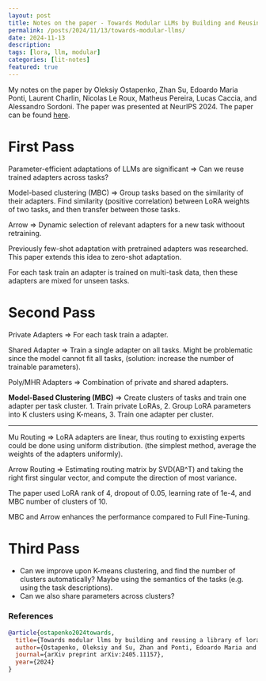 ```yaml
---
layout: post
title: Notes on the paper - Towards Modular LLMs by Building and Reusing a Library of LoRAs
permalink: /posts/2024/11/13/towards-modular-llms/
date: 2024-11-13
description:
tags: [lora, llm, modular]
categories: [lit-notes]
featured: true
---
```


My notes on the paper by Oleksiy Ostapenko, Zhan Su, Edoardo Maria Ponti, Laurent Charlin, Nicolas Le Roux, Matheus Pereira, Lucas Caccia, and Alessandro Sordoni. The paper was presented at NeurIPS 2024. The paper can be found [here](https://arxiv.org/pdf/2405.11157).

# First Pass
Parameter-efficient adaptations of LLMs are significant => Can we reuse trained adapters across tasks?

Model-based clustering (MBC) => Group tasks based on the similarity of their adapters. Find similarity (positive correlation) between LoRA weights of two tasks, and then transfer between those tasks.

Arrow => Dynamic selection of relevant adapters for a new task withoout retraining.

Previously few-shot adaptation with pretrained adapters was researched. This paper extends this idea to zero-shot adaptation.

For each task train an adapter is trained on multi-task data, then these adapters are mixed for unseen tasks.

# Second Pass

Private Adapters => For each task train a adapter.

Shared Adapter => Train a single adapter on all tasks. Might be problematic since the model cannot fit all tasks, (solution: increase the number of trainable parameters).

Poly/MHR Adapters => Combination of private and shared adapters.

**Model-Based Clustering (MBC)** => Create clusters of tasks and train one adapter per task cluster. 1. Train private LoRAs, 2. Group LoRA parameters into K clusters using K-means, 3. Train one adapter per cluster.

---

Mu Routing => LoRA adapters are linear, thus routing to exxisting experts could be done using uniform distribution. (the simplest method, average the weights of the adapters uniformly).

Arrow Routing => Estimating routing matrix by SVD(AB^T) and taking the right first singular vector, and compute the direction of most variance.

The paper used LoRA rank of 4, dropout of 0.05, learning rate of 1e-4, and MBC number of clusters of 10.

MBC and Arrow enhances the performance compared to Full Fine-Tuning.

# Third Pass
- Can we improve upon K-means clustering, and find the number of clusters automatically? Maybe using the semantics of the tasks (e.g. using the task descriptions).
- Can we also share parameters across clusters?

### References
```bibtex
@article{ostapenko2024towards,
  title={Towards modular llms by building and reusing a library of loras},
  author={Ostapenko, Oleksiy and Su, Zhan and Ponti, Edoardo Maria and Charlin, Laurent and Roux, Nicolas Le and Pereira, Matheus and Caccia, Lucas and Sordoni, Alessandro},
  journal={arXiv preprint arXiv:2405.11157},
  year={2024}
}
```